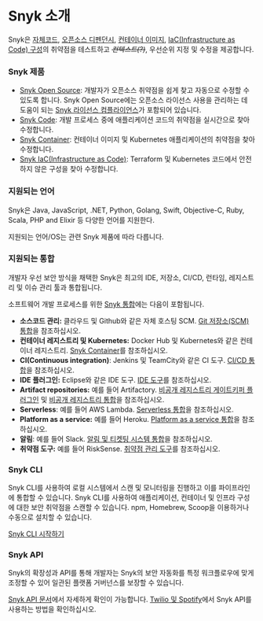 # Snyk 소개

Snyk은 [자체코드](broken-reference), [오픈소스 디펜던시](broken-reference), [컨테이너 이미지](broken-reference), [IaC(Infrastructure as Code) 구성](broken-reference)의 취약점을 테스트하고 ~~_컨텍스트(?)_~~, 우선순위 지정 및 수정을 제공합니다.

### Snyk 제품

* [Snyk Open Source](https://docs.snyk.io/snyk-open-source): 개발자가 오픈소스 취약점을 쉽게 찾고 자동으로 수정할 수 있도록 합니다. Snyk Open Source에는 오픈소스 라이선스 사용을 관리하는 데 도움이 되는 [Snyk 라이선스 컴플라이언스](broken-reference)가 포함되어 있습니다.
* [Snyk Code](https://snyk.io/product/snyk-code/): 개발 프로세스 중에 애플리케이션 코드의 취약점을 실시간으로 찾아 수정합니다.
* [Snyk Container](https://docs.snyk.io/snyk-container): 컨테이너 이미지 및 Kubernetes 애플리케이션의 취약점을 찾아 수정합니다.
* [Snyk IaC(Infrastructure as Code)](https://docs.snyk.io/snyk-infrastructure-as-code): Terraform 및 Kubernetes 코드에서 안전하지 않은 구성을 찾아 수정합니다.

### 지원되는 언어

Snyk은 Java, JavaScript, .NET, Python, Golang, Swift, Objective-C, Ruby, Scala, PHP and Elixir 등 다양한 언어를 지원한다.

지원되는 언어/OS는 관련 Snyk 제품에 따라 다릅니다.

### 지원되는 통합

개발자 우선 보안 방식을 채택한 Snyk은 최고의 IDE, 저장소, CI/CD, 런타임, 레지스트리 및 이슈 관리 툴과 통합됩니다.

소프트웨어 개발 프로세스를 위한 [Snyk 통합](https://docs.snyk.io/integrations)에는 다음이 포함됩니다.

* **소스코드 관리:** 클라우드 및 Github와 같은 자체 호스팅 SCM. [Git 저장소(SCM) 통합](../features/integrations/git-repository-scm-integrations/)을 참조하십시오.
* **컨테이너 레지스트리 및 Kubernetes:** Docker Hub 및 Kubernetes와 같은 컨테이너 레지스트리. [Snyk Container](https://docs.snyk.io/snyk-container)를 참조하십시오.
* **CI(Continuous integration)**: Jenkins 및 TeamCity와 같은 CI 도구. [CI/CD 통합](https://docs.snyk.io/integrations/ci-cd-integrations)을 참조하십시오.
* **IDE 플러그인:** Eclipse와 같은 IDE 도구. [IDE 도구](https://docs.snyk.io/integrations/ide-tools)를 참조하십시오.
* **Artifact repositories:** 예를 들어 Artifactory. [비공개 레지스트리 게이트키퍼 플러그인](https://docs.snyk.io/integrations/private-registry-gatekeeper-plugins) 및 [비공개 레지스트리 통합](https://docs.snyk.io/integrations/private-registry-integrations)을 참조하십시오.
* **Serverless**: 예를 들어 AWS Lambda. [Serverless 통합](https://docs.snyk.io/integrations/serverless-integrations)을 참조하십시오.
* **Platform as a service:** 예를 들어 Heroku. [Platform as a service 통합](https://docs.snyk.io/integrations/platform-as-a-service-integrations)을 참조하십시오.
* **알림**: 예를 들어 Slack. [알림 및 티켓팅 시스템 통합](https://docs.snyk.io/integrations/notifications-ticketing-system-integrations)을 참조하십시오.
* **취약점 도구:** 예를 들어 RiskSense. [취약점 관리 도구](../features/integrations/vulnerability-management-tools/)를 참조하십시오.

### Snyk CLI

Snyk CLI를 사용하여 로컬 시스템에서 스캔 및 모니터링을 진행하고 이를 파이프라인에 통합할 수 있습니다. Snyk CLI를 사용하여 애플리케이션, 컨테이너 및 인프라 구성에 대한 보안 취약점을 스캔할 수 있습니다. npm, Homebrew, Scoop을 이용하거나 수동으로 설치할 수 있습니다.

[Snyk CLI 시작하기](broken-reference)

### Snyk API

Snyk의 확장성과 API를 통해 개발자는 Snyk의 보안 자동화를 특정 워크플로우에 맞게 조정할 수 있어 일관된 플랫폼 거버넌스를 보장할 수 있습니다.

[Snyk API 문서](https://support.snyk.io/hc/en-us/articles/360000914857-Does-Snyk-have-an-API-)에서 자세하게 확인이 가능합니다. [Twilio 및 Spotify](https://snyk.io/blog/snyk-watcher-keep-snyk-in-sync/)에서 Snyk API를 사용하는 방법을 확인하십시오.
